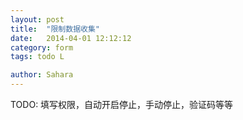```yaml
---
layout: post
title:  "限制数据收集"
date:   2014-04-01 12:12:12
category: form
tags: todo L

author: Sahara
---
```


TODO: 填写权限，自动开启停止，手动停止，验证码等等

